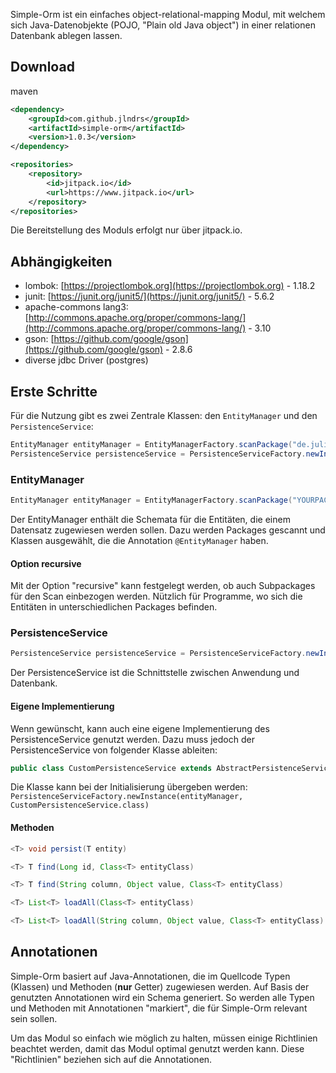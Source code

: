 Simple-Orm ist ein einfaches object-relational-mapping Modul, mit welchem sich 
Java-Datenobjekte (POJO, "Plain old Java object") in einer relationen Datenbank ablegen lassen.

## Download

maven
``` xml
<dependency>
    <groupId>com.github.jlndrs</groupId>
    <artifactId>simple-orm</artifactId>
    <version>1.0.3</version>
</dependency>

<repositories>
    <repository>
        <id>jitpack.io</id>
        <url>https://www.jitpack.io</url>
    </repository>
</repositories>
```

Die Bereitstellung des Moduls erfolgt nur über jitpack.io.

## Abhängigkeiten
- lombok: [https://projectlombok.org](https://projectlombok.org) - 1.18.2
- junit: [https://junit.org/junit5/](https://junit.org/junit5/) - 5.6.2
- apache-commons lang3: [http://commons.apache.org/proper/commons-lang/](http://commons.apache.org/proper/commons-lang/) - 3.10
- gson: [https://github.com/google/gson](https://github.com/google/gson) - 2.8.6
- diverse jdbc Driver (postgres)

## Erste Schritte
Für die Nutzung gibt es zwei Zentrale Klassen: den `EntityManager` und den `PersistenceService`:

``` java
EntityManager entityManager = EntityManagerFactory.scanPackage("de.juliandrees.simpleorm.model", false);
PersistenceService persistenceService = PersistenceServiceFactory.newInstance(entityManager);
```

### EntityManager
``` java
EntityManager entityManager = EntityManagerFactory.scanPackage("YOURPACKAGE", true);
```
Der EntityManager enthält die Schemata für die Entitäten, die einem Datensatz zugewiesen werden sollen.
Dazu werden Packages gescannt und Klassen ausgewählt, die die Annotation `@EntityManager` haben.

#### Option recursive
Mit der Option "recursive" kann festgelegt werden, ob auch Subpackages für den Scan einbezogen werden.
Nützlich für Programme, wo sich die Entitäten in unterschiedlichen Packages befinden.

### PersistenceService
```java 
PersistenceService persistenceService = PersistenceServiceFactory.newInstance(entityManager);
```
Der PersistenceService ist die Schnittstelle zwischen Anwendung und Datenbank.

#### Eigene Implementierung
Wenn gewünscht, kann auch eine eigene Implementierung des PersistenceService genutzt werden.
Dazu muss jedoch der PersistenceService von folgender Klasse ableiten:

``` java
public class CustomPersistenceService extends AbstractPersistenceService {
```

Die Klasse kann bei der Initialisierung übergeben werden:
`PersistenceServiceFactory.newInstance(entityManager, CustomPersistenceService.class)`

#### Methoden
``` java
<T> void persist(T entity)

<T> T find(Long id, Class<T> entityClass)

<T> T find(String column, Object value, Class<T> entityClass)

<T> List<T> loadAll(Class<T> entityClass)

<T> List<T> loadAll(String column, Object value, Class<T> entityClass)
```

## Annotationen
Simple-Orm basiert auf Java-Annotationen, die im Quellcode Typen (Klassen) und Methoden (**nur** Getter) zugewiesen werden.
Auf Basis der genutzten Annotationen wird ein Schema generiert. So werden alle Typen und Methoden mit Annotationen "markiert",
die für Simple-Orm relevant sein sollen.

Um das Modul so einfach wie möglich zu halten, müssen einige Richtlinien beachtet werden, damit das Modul optimal genutzt werden kann.
Diese "Richtlinien" beziehen sich auf die Annotationen.
